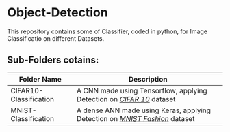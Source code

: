 # __Object-Detection__

This repository contains some of Classifier,  coded in python, for Image Classificatio on different Datasets.

## __Sub-Folders cotains__:

Folder Name  | Description
------------ | -------------
CIFAR10-Classification | A CNN made using Tensorflow, applying Detection on *[CIFAR 10](https://www.cs.toronto.edu/~kriz/cifar.html)* dataset
MNIST-Classification | A dense ANN made using Keras, applying Detection on *[MNIST Fashion](https://www.tensorflow.org/datasets/catalog/fashion_mnist)* dataset

